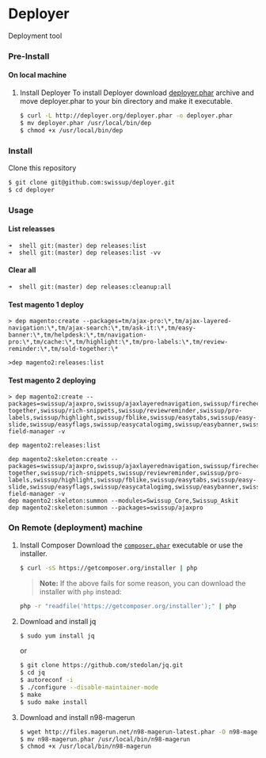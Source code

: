# Deployer
Deployment tool

### Pre-Install

#### On local machine
1. Install Deployer
    To install Deployer download [deployer.phar](http://deployer.org/deployer.phar) archive and move deployer.phar to your bin
    directory and make it executable.

    ```sh
    $ curl -L http://deployer.org/deployer.phar -o deployer.phar
    $ mv deployer.phar /usr/local/bin/dep
    $ chmod +x /usr/local/bin/dep
    ```
### Install

Clone this repository

```bash
$ git clone git@github.com:swissup/deployer.git
$ cd deployer
```
### Usage

#### List releasses

~~~
➜  shell git:(master) dep releases:list 
➜  shell git:(master) dep releases:list -vv
~~~

#### Clear all

~~~
➜  shell git:(master) dep releases:cleanup:all
~~~

#### Test magento 1 deploy
~~~
> dep magento:create --packages=tm/ajax-pro:\*,tm/ajax-layered-navigation:\*,tm/ajax-search:\*,tm/ask-it:\*,tm/easy-banner:\*,tm/helpdesk:\*,tm/navigation-pro:\*,tm/cache:\*,tm/highlight:\*,tm/pro-labels:\*,tm/review-reminder:\*,tm/sold-together:\*

>dep magento2:releases:list
~~~


#### Test magento 2 deploying
~~~
> dep magento2:create --packages=swissup/ajaxpro,swissup/ajaxlayerednavigation,swissup/firecheckout,swissup/askit,swissup/testimonials,swissup/sold-together,swissup/rich-snippets,swissup/reviewreminder,swissup/pro-labels,swissup/highlight,swissup/fblike,swissup/easytabs,swissup/easy-slide,swissup/easyflags,swissup/easycatalogimg,swissup/easybanner,swissup/attributepages,swissup/ajaxsearch,swissup/address-field-manager -v

dep magento2:releases:list 

dep magento2:skeleton:create --packages=swissup/ajaxpro,swissup/ajaxlayerednavigation,swissup/firecheckout,swissup/askit,swissup/testimonials,swissup/sold-together,swissup/rich-snippets,swissup/reviewreminder,swissup/pro-labels,swissup/highlight,swissup/fblike,swissup/easytabs,swissup/easy-slide,swissup/easyflags,swissup/easycatalogimg,swissup/easybanner,swissup/attributepages,swissup/ajaxsearch,swissup/address-field-manager -v
dep magento2:skeleton:summon --modules=Swissup_Core,Swissup_Askit
dep magento2:skeleton:summon --packages=swissup/ajaxpro
~~~

### On Remote (deployment) machine
1. Install Composer
    Download the [`composer.phar`](https://getcomposer.org/composer.phar) executable or use the installer.

    ```sh
    $ curl -sS https://getcomposer.org/installer | php
    ```

    > **Note:** If the above fails for some reason, you can download the installer
    > with `php` instead:

    ```sh
    php -r "readfile('https://getcomposer.org/installer');" | php
    ```

2. Download and install jq

    ```sh
    $ sudo yum install jq
    ```
    or
    ```sh
    $ git clone https://github.com/stedolan/jq.git
    $ cd jq
    $ autoreconf -i
    $ ./configure --disable-maintainer-mode
    $ make
    $ sudo make install
    ```
3. Download and install n98-magerun     

    ```sh
    $ wget http://files.magerun.net/n98-magerun-latest.phar -O n98-magerun.phar
    $ mv n98-magerun.phar /usr/local/bin/n98-magerun
    $ chmod +x /usr/local/bin/n98-magerun
    ```
